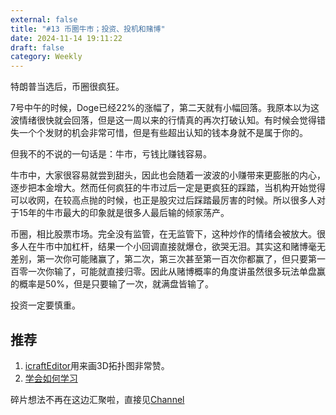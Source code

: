 ```yaml
---
external: false
title: "#13 币圈牛市；投资、投机和赌博"
date: 2024-11-14 19:11:22
draft: false
category: Weekly
---
```


特朗普当选后，币圈很疯狂。

7号中午的时候，Doge已经22%的涨幅了，第二天就有小幅回落。我原本以为这波情绪很快就会回落，但是这一周以来的行情真的再次打破认知。有时候会觉得错失一个个发财的机会非常可惜，但是有些超出认知的钱本身就不是属于你的。

但我不的不说的一句话是：牛市，亏钱比赚钱容易。

牛市中，大家很容易就尝到甜头，因此也会随着一波波的小赚带来更膨胀的内心，逐步把本金增大。然而任何疯狂的牛市过后一定是更疯狂的踩踏，当机构开始觉得可以收网，在较高点抛的时候，也正是股灾过后踩踏最厉害的时候。所以很多人对于15年的牛市最大的印象就是很多人最后输的倾家荡产。

币圈，相比股票市场。完全没有监管，在无监管下，这种炒作的情绪会被放大。很多人在牛市中加杠杆，结果一个小回调直接就爆仓，欲哭无泪。其实这和赌博毫无差别，第一次你可能赌赢了，第二次，第三次甚至第一百次你都赢了，但只要第一百零一次你输了，可能就直接归零。因此从赌博概率的角度讲虽然很多玩法单盘赢的概率是50%，但是只要输了一次，就满盘皆输了。

投资一定要慎重。

## 推荐
1. [icraftEditor](https://icraft.gantcloud.com/zh-CN)用来画3D拓扑图非常赞。
2. [学会如何学习](https://www.vatery.com/2024/11/10/learning-how-to-learn/)


碎片想法不再在这边汇聚啦，直接见[Channel](https://channel.rainonpiano.com)
